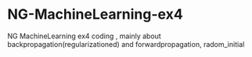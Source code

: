 # NG-MachineLearning-ex4
NG MachineLearning ex4 coding , mainly about backpropagation(regularizationed) and forwardpropagation, radom_initial
